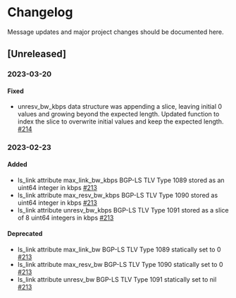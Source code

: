 # Changelog

Message updates and major project changes should be documented here.

## [Unreleased]

### 2023-03-20

#### Fixed

- unresv\_bw\_kbps data structure was appending a slice, leaving initial 0 values and growing beyond the expected length.
  Updated function to index the slice to overwrite initial values and keep the expected length.
  [\#214](https://github.com/sbezverk/gobmp/issues/214)

### 2023-02-23

#### Added

- ls\_link attribute max\_link\_bw\_kbps BGP-LS TLV Type 1089 stored as an uint64 integer in kbps
  [\#213](https://github.com/sbezverk/gobmp/issues/213)
- ls\_link attribute max\_resv\_bw\_kbps BGP-LS TLV Type 1090 stored as uint64 integer in kbps
  [\#213](https://github.com/sbezverk/gobmp/issues/213)
- ls\_link attribute unresv\_bw\_kbps BGP-LS TLV Type 1091 stored as a slice of 8 uint64 integers in kbps
  [\#213](https://github.com/sbezverk/gobmp/issues/213)

#### Deprecated

- ls\_link attribute max\_link\_bw BGP-LS TLV Type 1089 statically set to 0
  [\#213](https://github.com/sbezverk/gobmp/issues/213)
- ls\_link attribute max\_resv\_bw BGP-LS TLV Type 1090 statically set to 0
  [\#213](https://github.com/sbezverk/gobmp/issues/213)
- ls\_link attribute unresv\_bw BGP-LS TLV Type 1091 statically set to nil
  [\#213](https://github.com/sbezverk/gobmp/issues/213)
